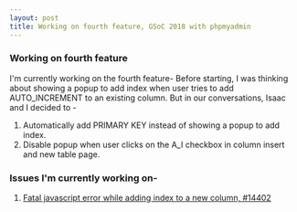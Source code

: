 ```yaml
---
layout: post
title: Working on fourth feature, GSoC 2018 with phpmyadmin
---
```


### Working on fourth feature
I'm currently working on the fourth feature-
Before starting, I was thinking about showing a popup to add index when user tries to add AUTO_INCREMENT to an existing column. But in our conversations, Isaac and I decided to -
1. Automatically add PRIMARY KEY instead of showing a popup to add index.
2. Disable popup when user clicks on the A_I checkbox in column insert and new table page.

### Issues I'm currently working on-
1. [Fatal javascript error while adding index to a new column, #14402](https://github.com/phpmyadmin/phpmyadmin/issues/14402)